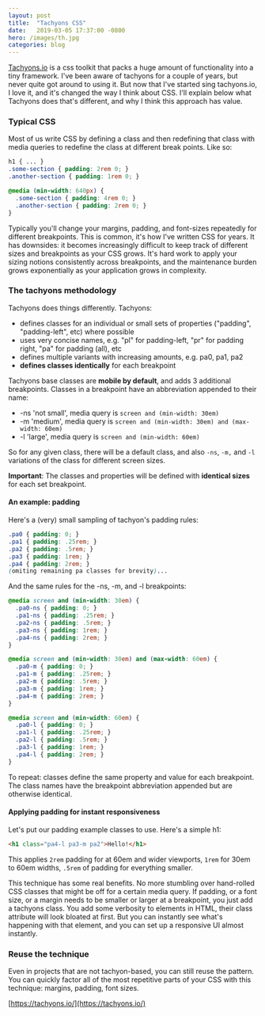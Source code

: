 ```yaml
---
layout: post
title:  "Tachyons CSS"
date:   2019-03-05 17:37:00 -0800
hero: /images/th.jpg
categories: blog
---
```


[Tachyons.io] is a css toolkit that packs a huge amount of functionality into a tiny framework. I've been aware of tachyons for a couple of years, but never quite got around to using it. But now that I've started sing tachyons.io, I love it, and it's changed the way I think about CSS. I'll explain below what Tachyons does that's different, and why I think this approach has value.

### Typical CSS

Most of us write CSS by defining a class and then redefining that class with media queries to redefine the class at different break points. Like so:

```css
h1 { ... }
.some-section { padding: 2rem 0; }
.another-section { padding: 1rem 0; }

@media (min-width: 640px) {
  .some-section { padding: 4rem 0; }
  .another-section { padding: 2rem 0; }
}
```

Typically you'll change your margins, padding, and font-sizes repeatedly for different breakpoints. This is common, it's how I've written CSS for years. It has downsides: it becomes increasingly difficult to keep track of different sizes and breakpoints as your CSS grows. It's hard work to apply your sizing notions consistently across breakpoints, and the maintenance burden grows exponentially as your application grows in complexity.

### The tachyons methodology

Tachyons does things differently. Tachyons:
- defines classes for an individual or small sets of properties ("padding", "padding-left", etc) where possible
- uses very concise names, e.g. "pl" for padding-left, "pr" for padding right,  "pa" for padding (all), etc
- defines multiple variants with increasing amounts, e.g. pa0, pa1, pa2
- __defines classes identically__ for each breakpoint

Tachyons base classes are __mobile by default__, and adds 3 additional breakpoints. Classes in a breakpoint have an abbreviation appended to their name:
- -ns 'not small', media query is `screen and (min-width: 30em)`
- -m 'medium', media query is `screen and (min-width: 30em) and (max-width: 60em)`
- -l 'large', media query is `screen and (min-width: 60em)`

So for any given class, there will be a default class, and also `-ns`, `-m,` and `-l` variations of the class for different screen sizes. 

__Important__: The classes and  properties will be defined with __identical sizes__ for each set breakpoint.

#### An example: padding

Here's a (very) small sampling of tachyon's padding rules:

```css
.pa0 { padding: 0; }
.pa1 { padding: .25rem; }
.pa2 { padding: .5rem; }
.pa3 { padding: 1rem; }
.pa4 { padding: 2rem; }
(omiting remaining pa classes for brevity)...
```

And the same rules for the -ns, -m, and -l breakpoints:

```css
@media screen and (min-width: 30em) {
  .pa0-ns { padding: 0; }
  .pa1-ns { padding: .25rem; }
  .pa2-ns { padding: .5rem; }
  .pa3-ns { padding: 1rem; }
  .pa4-ns { padding: 2rem; }
}

@media screen and (min-width: 30em) and (max-width: 60em) {
  .pa0-m { padding: 0; }
  .pa1-m { padding: .25rem; }
  .pa2-m { padding: .5rem; }
  .pa3-m { padding: 1rem; }
  .pa4-m { padding: 2rem; }
}

@media screen and (min-width: 60em) {
  .pa0-l { padding: 0; }
  .pa1-l { padding: .25rem; }
  .pa2-l { padding: .5rem; }
  .pa3-l { padding: 1rem; }
  .pa4-l { padding: 2rem; }
}
```

To repeat: classes define the same property and value for each breakpoint. The class names have the breakpoint abbreviation appended but are otherwise identical.


#### Applying padding for instant responsiveness

Let's put our padding example classes to use. Here's a simple h1:

```html
<h1 class="pa4-l pa3-m pa2">Hello!</h1>
```

This applies `2rem` padding for at 60em and wider viewports, `1rem` for 30em to 60em widths, `.5rem` of padding for everything smaller.

This technique has some real benefits. No more stumbling over hand-rolled CSS classes that might be off for a certain media query. If padding, or a font size, or a margin needs to be smaller or larger at a breakpoint, you just add a tachyons class. You add some verbosity to elements in HTML, their class attribute will look bloated at first. But you can instantly see what's happening with that element, and you can set up a responsive UI almost instantly.

### Reuse the technique

Even in projects that are not tachyon-based, you can still reuse the pattern. You can quickly factor all of the most repetitive parts of your CSS with this technique: margins, padding, font sizes. 


[https://tachyons.io/](https://tachyons.io/)

[tachyons.io]: https://tachyons.io/
